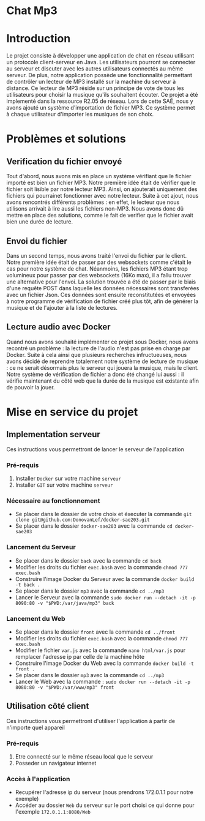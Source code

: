# Chat Mp3 

# Introduction

Le projet consiste à développer une application de chat en réseau utilisant un protocole client-serveur en Java. 
Les utilisateurs pourront se connecter au serveur et discuter avec les autres utilisateurs connectés au même serveur. 
De plus, notre application possède une fonctionnalité permettant de contrôler un lecteur de MP3 installé sur la machine du serveur à distance. 
Ce lecteur de MP3 réside sur un principe de vote de tous les utilisateurs pour choisir la musique qu'ils souhaitent écouter. 
Ce projet a été implementé dans la ressource R2.05 de réseau.
Lors de cette SAÉ, nous y avons ajouté un système d'importation de fichier MP3. Ce système permet à chaque utilisateur d'importer les musiques de son choix. 

# Problèmes et solutions  

## Verification du fichier envoyé

Tout d'abord, nous avons mis en place un système vérifiant que le fichier importé est bien un fichier MP3.
Notre première idée était de vérifier que le fichier soit lisible par notre lecteur MP3. Ainsi, on ajouterait uniquement des fichiers qui pourrainet fonctionner avec notre lecteur.
Suite à cet ajout, nous avons rencontrés différents problèmes : en effet, le lecteur que nous utilisons arrivait à lire aussi les fichiers non-MP3. 
Nous avons donc dû mettre en place des solutions, comme le fait de verifier que le fichier avait bien une durée de lecture.

## Envoi du fichier

Dans un second temps, nous avons traité l'envoi du fichier par le client.
Notre première idée était de passer par des websockets comme c'était le cas pour notre système de chat.
Néanmoins, les fichiers MP3 étant trop volumineux pour passer par des websockets (16Ko max), il a fallu trouver une alternative pour l'envoi.
La solution trouvée a été de passer par le biais d'une requête POST dans laquelle les données nécessaires sont transferées avec un fichier Json. 
Ces données sont ensuite reconstitutées et envoyées à notre programme de vérification de fichier créé plus tôt, afin de générer la musique et de l'ajouter à la liste de lectures.

## Lecture audio avec Docker

Quand nous avons souhaité implémenter ce projet sous Docker, nous avons recontré un problème : la lecture de l'audio n'est pas prise en charge par Docker.
Suite à cela ainsi que plusieurs recherches infructueuses, nous avons décidé de reprendre totalement notre système de lecture de musique : ce ne serait désormais plus le serveur qui jouera la musique, mais le client. 
Notre système de vérification de fichier a donc été changé lui aussi : il vérifie maintenant du côté web que la durée de la musique est existante afin de pouvoir la jouer.


# Mise en service du projet

## Implementation serveur
Ces instructions vous permettront de lancer le serveur de l'application

### Pré-requis
1. Installer `Docker` sur votre machine `serveur`
2. Installer `GIT` sur votre machine `serveur`

### Nécessaire au fonctionnement
* Se placer dans le dossier de votre choix et éxecuter la commande `git clone git@github.com:DonovanLef/docker-sae203.git`
* Se placer dans le dossier `docker-sae203` avec la commande `cd docker-sae203`

### Lancement du Serveur
* Se placer dans le dossier `back` avec la commande `cd back`
* Modifier les droits du fichier `exec.bash` avec la commande `chmod 777 exec.bash`
* Construire l'image Docker du Serveur avec la commande `docker build -t back .`
* Se placer dans le dossier `mp3` avec la commande `cd ../mp3`
* Lancer le Serveur avec la commande `sudo docker run --detach -it -p 8090:80 -v "$PWD:/var/java/mp3" back`


### Lancement du Web
* Se placer dans le dossier `front` avec la commande `cd ../front`
* Modifier les droits du fichier `exec.bash` avec la commande `chmod 777 exec.bash`
* Modifier le fichier `var.js` avec la commande `nano html/var.js` pour remplacer l'adresse ip par celle de la machine hôte 
* Construire l'image Docker du Web avec la commande `docker build -t front .`
* Se placer dans le dossier `mp3` avec la commande `cd ../mp3`
* Lancer le Web avec la commande : `sudo docker run --detach -it -p 8080:80 -v "$PWD:/var/www/mp3" front`



## Utilisation côté client
Ces instructions vous permettront d'utiliser l'application à partir de n'importe quel appareil

### Pré-requis
1. Etre connecté sur le même réseau local que le serveur
2. Posseder un navigateur internet

### Accès à l'application
* Recupérer l'adresse ip du serveur (nous prendrons 172.0.1.1 pour notre exemple)
* Accéder au dossier `Web` du serveur sur le port choisi ce qui donne pour l'exemple `172.0.1.1:8080/Web`
